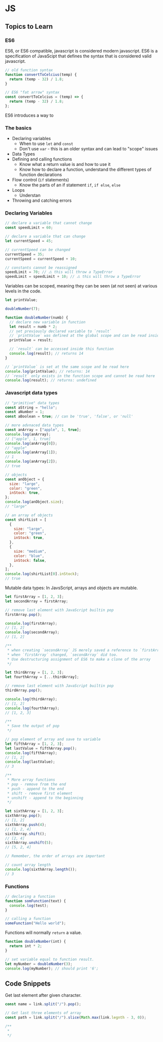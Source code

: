 # JS

## Topics to Learn

### ES6

ES6, or ES6 compatible, javascript is considered modern javascript. ES6 is a specification of JavaScipt that defines the syntax that is considered valid javascript.

```js
// old function syntax
function convertToCelcius(temp) {
  return (temp - 32) / 1.8;
}

// ES6 "fat arrow" syntax
const convertToCelcius = (temp) => {
  return (temp - 32) / 1.8;
};
```

ES6 introduces a way to

### The basics

- Declaring variables
  - When to use `let` and `const`
  - Don't use `var` - this is an older syntax and can lead to "scope" issues
- Data Types
- Defining and calling functions
  - Know what a return value is and how to use it
  - Know how to declare a function, understand the different types of function declarations
- Flow control (`if` statements)
  - Know the parts of an if statement `if`, `if else`, `else`
- Loops
  - Understan
- Throwing and catching errors

### Declaring Variables

```js
// declare a variable that cannot change
const speedLimit = 60;

// declare a variable that can change
let currentSpeed = 45;

// currentSpeed can be changed
currentSpeed = 35;
currentSpeed = currentSpeed + 10;

// constants cannot be reassigned
speedLimit = 70; // ⚠️ this will throw a TypeError
speedLimit = speedLimit + 10; // ⚠️ this will throw a TypeError
```

Variables can be scoped, meaning they can be seen (at not seen) at various levels in the code.

```js
let printValue;

doubleNumber(7);

function doubleNumber(numb) {
  // declare new variable in function
  let result = numb * 2;
  // set previously declared variable to `result`
  // `printValue` was defined at the global scope and can be read inside this function
  printValue = result;

  // `result` can be accessed inside this function
  console.log(result); // returns 14
}

// `printValue` is set at the same scope and be read here
console.log(printValue); // returns: 14
// `result` only exists in the function scope and cannot be read here
console.log(result); // returns: undefined
```

### Javascript data types

```js
// "primitive" data types
const aString = "hello";
const aNumber = 1;
const aBoolean = true; // can be 'true', 'false', or 'null'

// more advnaced data types
const anArray = ["apple", 1, true];
console.log(anArray);
// ["apple", 1, true]
console.log(anArray[0]);
// "apple"
console.log(anArray[1]);
// 1
console.log(anArray[2]);
// true

// objects
const anObject = {
  size: "large",
  color: "green",
  inStock: true,
};
console.log(anObject.size);
// "large"

// an array of objects
const shirtList = [
  {
    size: "large",
    color: "green",
    inStock: true,
  },
  {
    size: "medium",
    color: "blue",
    inStock: false,
  },
];
console.log(shirtList[0].inStock);
// true
```

Mutable data types: In JavsScript, arrays and objects are mutable.

```js
let firstArray = [1, 2, 3];
let secondArray = firstArray;

// remove last element with JavaScript builtin pop
firstArray.pop();

console.log(firstArray);
// [1, 2]
console.log(secondArray);
// [1, 2]

/**
 * when creating `secondArray` JS merely saved a reference to `firstArray`
 * when `firstArray` changed, `secondArray` did too.
 * Use destructuring assignment of ES6 to make a clone of the array
 */

let thirdArray = [1, 2, 3];
let fourthArray = [...thirdArray];

// remove last element with JavaScript builtin pop
thirdArray.pop();

console.log(thirdArray);
// [1, 2]
console.log(fourthArray);
// [1, 2, 3]

/**
 * Save the output of pop
 */

// pop element of array and save to variable
let fifthArray = [1, 2, 3];
let lastValue = fifthArray.pop();
console.log(fifthArray);
// [1, 2]
console.log(lastValue);
// 3

/**
 * More array functions
 * pop - remove from the end
 * push - append to the end
 * shift - remove first element
 * unshift - append to the beginning
 */

let sixthArray = [1, 2, 3];
sixthArray.pop();
// [1, 2]
sixthArray.push(4);
// [1, 2, 4]
sixthArray.shift();
// [2, 4]
sixthArray.unshift(5);
// [5, 2, 4]

// Remember, the order of arrays are important

// count array length
console.log(sixthArray.length());
// 3
```

### Functions

```js
// declaring a function
function somFunction(text) {
  console.log(test);
}

// calling a function
someFunction("Hello world");
```

Functions will normally `return` a value.

```js
function doubleNumber(int) {
  return int * 2;
}

// set variable equal to function result.
let myNumber = doubleNumber(3);
console.log(myNumber); // should print '6';
```

## Code Snippets

Get last element after given character.

```js
const name = link.split("/").pop();

// Get last three elements of array
const path = link.split("/").slice(Math.max(link.legnth - 3, 0));
```

```js
/**
 *
 */
```

